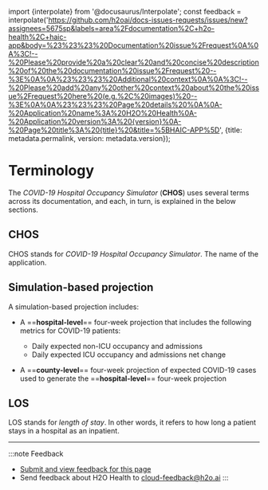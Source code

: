 import {interpolate} from '@docusaurus/Interpolate';
const feedback = interpolate('https://github.com/h2oai/docs-issues-requests/issues/new?assignees=5675sp&labels=area%2Fdocumentation%2C+h2o-health%2C+haic-app&body=%23%23%23%20Documentation%20issue%2Frequest%0A%0A%3C!--%20Please%20provide%20a%20clear%20and%20concise%20description%20of%20the%20documentation%20issue%2Frequest%20--%3E%0A%0A%23%23%23%20Additional%20context%0A%0A%3C!--%20Please%20add%20any%20other%20context%20about%20the%20issue%2Frequest%20here%20(e.g.%2C%20images)%20--%3E%0A%0A%23%23%23%20Page%20details%20%0A%0A-%20Application%20name%3A%20H2O%20Health%0A-%20Application%20version%3A%20{version}%0A-%20Page%20title%3A%20{title}%20&title=%5BHAIC-APP%5D', {title: metadata.permalink, version: metadata.version});

# Terminology 

The *COVID-19 Hospital Occupancy Simulator* (**CHOS**) uses several terms across its documentation, and each, in turn, is explained in the below sections.

## CHOS

CHOS stands for *COVID-19 Hospital Occupancy Simulator*. The name of the application. 

## Simulation-based projection 

A simulation-based projection includes: 


- A ==**hospital-level**== four-week projection that includes the following metrics for COVID-19 patients:

	- Daily expected non-ICU occupancy and admissions 
	- Daily expected ICU occupancy and admissions net change 

- A ==**county-level**== four-week projection of expected COVID-19 cases used to generate the ==**hospital-level**== four-week projection

## LOS

LOS stands for *length of stay*. In other words, it refers to how long a patient stays in a hospital as an inpatient. 



***
:::note Feedback
  - <a href={feedback}>Submit and view feedback for this page</a>
  - Send feedback about H2O Health to <cloud-feedback@h2o.ai>
:::